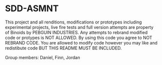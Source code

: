 # SDD-ASMNT

This project and all renditions, modifications or prototypes including experimental projects, live fire tests and full version attempts are property of Binoids by PEBGUIN INDUSTRIES. Any attempts to rebrand modified code or protypes is NOT ALLOWED. By using this code you agree to NOT REBRAND CODE. You are allowed to modify code however you may like and redistibute code BUT THIS README MUST BE INCLUDED.

Group members: Daniel, Finn, Jordan
